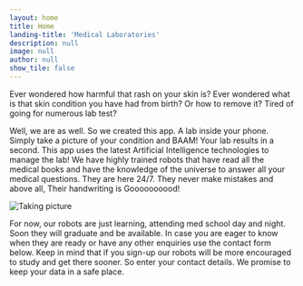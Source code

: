 ```yaml
---
layout: home
title: Home
landing-title: 'Medical Laboratories'
description: null
image: null
author: null
show_tile: false
---
```


Ever wondered how harmful that rash on your skin is? Ever wondered what is that skin condition you have had from birth? Or how to remove it? Tired of going for numerous lab test?

Well, we are as well. So we created this app. A lab inside your phone. Simply take a picture of your condition and BAAM! Your lab results in a second. This app uses the latest Artificial Intelligence technologies to manage the lab! We have highly trained robots that have read all the medical books and have the knowledge of the universe to answer all your medical questions. They are here 24/7. They never make mistakes and above all, Their handwriting is Goooooooood!


![Taking picture](https://github.com/adelra/ml/blob/master/assets/images/pic.png?raw=true)


For now, our robots are just learning, attending med school day and night. Soon they will graduate and be available. In case you are eager to know when they are ready or have any other enquiries use the contact form below. Keep in mind that if you sign-up our robots will be more encouraged to study and get there sooner. So enter your contact details. We promise to keep your data in a safe place.
